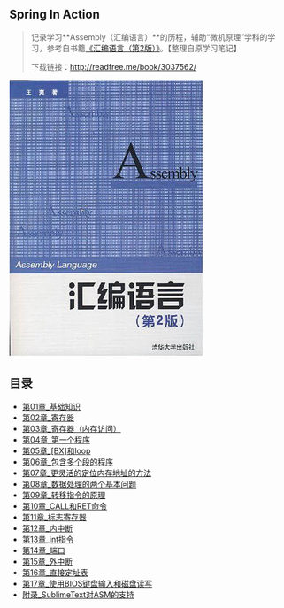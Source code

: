## Spring In Action

> 记录学习**Assembly（汇编语言）**的历程，辅助“微机原理”学科的学习，参考自书籍[《汇编语言（第2版）》](https://book.douban.com/subject/3037562/)。【整理自原学习笔记】
>
> 下载链接：<http://readfree.me/book/3037562/> 

![img](assets/s5889594.jpg) 

## 目录

+ [第01章_基础知识](第01章_基础知识.md)
+ [第02章_寄存器](第02章_寄存器.md)
+ [第03章_寄存器（内存访问）](第03章_寄存器（内存访问）.md)
+ [第04章_第一个程序](第04章_第一个程序.md)
+ [第05章_[BX]和loop](第05章_[BX]和loop.md)
+ [第06章_包含多个段的程序](第06章_包含多个段的程序.md)
+ [第07章_更灵活的定位内存地址的方法](第07章_更灵活的定位内存地址的方法.md)
+ [第08章_数据处理的两个基本问题](第08章_数据处理的两个基本问题.md)
+ [第09章_转移指令的原理](第09章_转移指令的原理.md)
+ [第10章_CALL和RET命令](第10章_CALL和RET命令.md)
+ [第11章_标志寄存器](第11章_标志寄存器.md)
+ [第12章_内中断](第12章_内中断.md)
+ [第13章_int指令](第13章_int指令.md)
+ [第14章_端口](第14章_端口.md)
+ [第15章_外中断](第15章_外中断.md)
+ [第16章_直接定址表](第16章_直接定址表.md)
+ [第17章_使用BIOS键盘输入和磁盘读写](第17章_使用BIOS键盘输入和磁盘读写.md)
+ [附录_SublimeText对ASM的支持](附录_SublimeText对ASM的支持.md)



